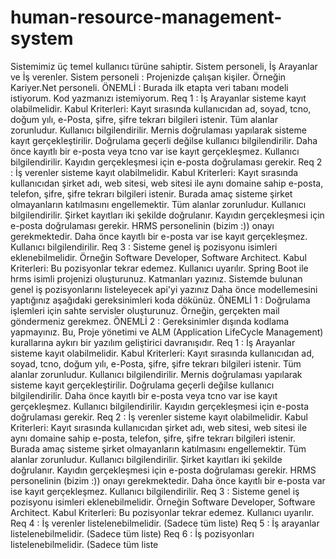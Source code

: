 # human-resource-management-system
Sistemimiz üç temel kullanıcı türüne sahiptir. Sistem personeli, İş Arayanlar ve İş verenler. Sistem 
personeli : Projenizde çalışan kişiler. Örneğin Kariyer.Net personeli.
ÖNEMLİ : Burada ilk etapta veri tabanı modeli istiyorum. Kod yazmanızı istemiyorum.
Req 1 : İş Arayanlar sisteme kayıt olabilmelidir.
Kabul Kriterleri:
Kayıt sırasında kullanıcıdan ad, soyad, tcno, doğum yılı, e-Posta, şifre, şifre tekrarı bilgileri istenir.
Tüm alanlar zorunludur. Kullanıcı bilgilendirilir.
Mernis doğrulaması yapılarak sisteme kayıt gerçekleştirilir.
Doğrulama geçerli değilse kullanıcı bilgilendirilir.
Daha önce kayıtlı bir e-posta veya tcno var ise kayıt gerçekleşmez. Kullanıcı bilgilendirilir.
Kayıdın gerçekleşmesi için e-posta doğrulaması gerekir.
Req 2 : İş verenler sisteme kayıt olabilmelidir.
Kabul Kriterleri:
Kayıt sırasında kullanıcıdan şirket adı, web sitesi, web sitesi ile aynı domaine sahip e-posta, telefon, 
şifre, şifre tekrarı bilgileri istenir. Burada amaç sisteme şirket olmayanların katılmasını engellemektir.
Tüm alanlar zorunludur. Kullanıcı bilgilendirilir.
Şirket kayıtları iki şekilde doğrulanır. Kayıdın gerçekleşmesi için e-posta doğrulaması gerekir. HRMS 
personelinin (bizim :)) onayı gerekmektedir.
Daha önce kayıtlı bir e-posta var ise kayıt gerçekleşmez. Kullanıcı bilgilendirilir.
Req 3 : Sisteme genel iş pozisyonu isimleri eklenebilmelidir. Örneğin Software Developer, Software 
Architect.
Kabul Kriterleri:
Bu pozisyonlar tekrar edemez. Kullanıcı uyarılır.
Spring Boot ile hrms isimli projenizi oluşturunuz.
Katmanları yazınız.
Sistemde bulunan genel iş pozisyonlarını listeleyecek api'yi yazınız
Daha önce modellemesini yaptığınız aşağıdaki gereksinimleri koda dökünüz. 
ÖNEMLİ 1 : Doğrulama işlemleri için sahte servisler oluşturunuz. Örneğin, gerçekten mail göndermeniz 
gerekmez.
ÖNEMLİ 2 : Gereksinimler dışında kodlama yapmayınız. Bu, Proje yönetimi ve ALM (Application 
LifeCycle Management) kurallarına aykırı bir yazılım geliştirici davranışıdır.
Req 1 : İş Arayanlar sisteme kayıt olabilmelidir.
Kabul Kriterleri:
Kayıt sırasında kullanıcıdan ad, soyad, tcno, doğum yılı, e-Posta, şifre, şifre tekrarı bilgileri istenir.
Tüm alanlar zorunludur. Kullanıcı bilgilendirilir.
Mernis doğrulaması yapılarak sisteme kayıt gerçekleştirilir.
Doğrulama geçerli değilse kullanıcı bilgilendirilir.
Daha önce kayıtlı bir e-posta veya tcno var ise kayıt gerçekleşmez. Kullanıcı bilgilendirilir.
Kayıdın gerçekleşmesi için e-posta doğrulaması gerekir.
Req 2 : İş verenler sisteme kayıt olabilmelidir.
Kabul Kriterleri:
Kayıt sırasında kullanıcıdan şirket adı, web sitesi, web sitesi ile aynı domaine sahip e-posta, telefon, 
şifre, şifre tekrarı bilgileri istenir. Burada amaç sisteme şirket olmayanların katılmasını engellemektir.
Tüm alanlar zorunludur. Kullanıcı bilgilendirilir.
Şirket kayıtları iki şekilde doğrulanır. Kayıdın gerçekleşmesi için e-posta doğrulaması gerekir. HRMS 
personelinin (bizim :)) onayı gerekmektedir.
Daha önce kayıtlı bir e-posta var ise kayıt gerçekleşmez. Kullanıcı bilgilendirilir.
Req 3 : Sisteme genel iş pozisyonu isimleri eklenebilmelidir. Örneğin Software Developer, Software 
Architect.
Kabul Kriterleri:
Bu pozisyonlar tekrar edemez. Kullanıcı uyarılır.
Req 4 : İş verenler listelenebilmelidir. (Sadece tüm liste)
Req 5 : İş arayanlar listelenebilmelidir. (Sadece tüm liste)
Req 6 : İş pozisyonları listelenebilmelidir. (Sadece tüm liste
